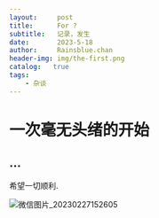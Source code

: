 ```yaml
---
layout:     post
title:      For ?
subtitle:   记录，发生
date:       2023-5-18
author:     Rainsblue.chan
header-img: img/the-first.png
catalog:   true
tags:
    - 杂谈
---
```

# 一次毫无头绪的开始
## ...
希望一切顺利.

![微信图片_20230227152605](https://cdn.jsdelivr.net/gh/rainsbluechan/blogimage@main/img/%E5%BE%AE%E4%BF%A1%E5%9B%BE%E7%89%87_20230227152605.jpg)

